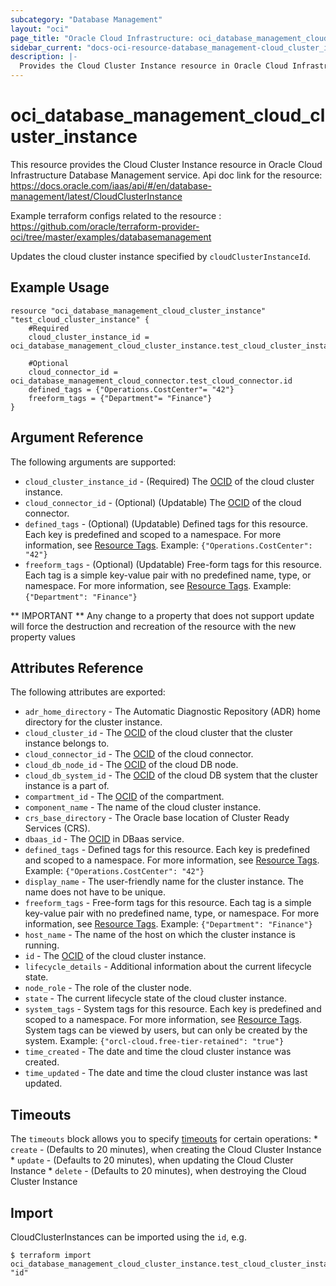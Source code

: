 ```yaml
---
subcategory: "Database Management"
layout: "oci"
page_title: "Oracle Cloud Infrastructure: oci_database_management_cloud_cluster_instance"
sidebar_current: "docs-oci-resource-database_management-cloud_cluster_instance"
description: |-
  Provides the Cloud Cluster Instance resource in Oracle Cloud Infrastructure Database Management service
---
```


# oci_database_management_cloud_cluster_instance
This resource provides the Cloud Cluster Instance resource in Oracle Cloud Infrastructure Database Management service.
Api doc link for the resource: https://docs.oracle.com/iaas/api/#/en/database-management/latest/CloudClusterInstance

Example terraform configs related to the resource : https://github.com/oracle/terraform-provider-oci/tree/master/examples/databasemanagement

Updates the cloud cluster instance specified by `cloudClusterInstanceId`.


## Example Usage

```hcl
resource "oci_database_management_cloud_cluster_instance" "test_cloud_cluster_instance" {
	#Required
	cloud_cluster_instance_id = oci_database_management_cloud_cluster_instance.test_cloud_cluster_instance.id

	#Optional
	cloud_connector_id = oci_database_management_cloud_connector.test_cloud_connector.id
	defined_tags = {"Operations.CostCenter"= "42"}
	freeform_tags = {"Department"= "Finance"}
}
```

## Argument Reference

The following arguments are supported:

* `cloud_cluster_instance_id` - (Required) The [OCID](https://docs.cloud.oracle.com/iaas/Content/General/Concepts/identifiers.htm) of the cloud cluster instance.
* `cloud_connector_id` - (Optional) (Updatable) The [OCID](https://docs.cloud.oracle.com/iaas/Content/General/Concepts/identifiers.htm) of the cloud connector.
* `defined_tags` - (Optional) (Updatable) Defined tags for this resource. Each key is predefined and scoped to a namespace. For more information, see [Resource Tags](https://docs.cloud.oracle.com/iaas/Content/General/Concepts/resourcetags.htm). Example: `{"Operations.CostCenter": "42"}` 
* `freeform_tags` - (Optional) (Updatable) Free-form tags for this resource. Each tag is a simple key-value pair with no predefined name, type, or namespace. For more information, see [Resource Tags](https://docs.cloud.oracle.com/iaas/Content/General/Concepts/resourcetags.htm). Example: `{"Department": "Finance"}` 


** IMPORTANT **
Any change to a property that does not support update will force the destruction and recreation of the resource with the new property values

## Attributes Reference

The following attributes are exported:

* `adr_home_directory` - The Automatic Diagnostic Repository (ADR) home directory for the cluster instance.
* `cloud_cluster_id` - The [OCID](https://docs.cloud.oracle.com/iaas/Content/General/Concepts/identifiers.htm) of the cloud cluster that the cluster instance belongs to.
* `cloud_connector_id` - The [OCID](https://docs.cloud.oracle.com/iaas/Content/General/Concepts/identifiers.htm) of the cloud connector.
* `cloud_db_node_id` - The [OCID](https://docs.cloud.oracle.com/iaas/Content/General/Concepts/identifiers.htm) of the cloud DB node.
* `cloud_db_system_id` - The [OCID](https://docs.cloud.oracle.com/iaas/Content/General/Concepts/identifiers.htm) of the cloud DB system that the cluster instance is a part of.
* `compartment_id` - The [OCID](https://docs.cloud.oracle.com/iaas/Content/General/Concepts/identifiers.htm) of the compartment.
* `component_name` - The name of the cloud cluster instance.
* `crs_base_directory` - The Oracle base location of Cluster Ready Services (CRS).
* `dbaas_id` - The [OCID](https://docs.cloud.oracle.com/iaas/Content/General/Concepts/identifiers.htm) in DBaas service.
* `defined_tags` - Defined tags for this resource. Each key is predefined and scoped to a namespace. For more information, see [Resource Tags](https://docs.cloud.oracle.com/iaas/Content/General/Concepts/resourcetags.htm). Example: `{"Operations.CostCenter": "42"}` 
* `display_name` - The user-friendly name for the cluster instance. The name does not have to be unique.
* `freeform_tags` - Free-form tags for this resource. Each tag is a simple key-value pair with no predefined name, type, or namespace. For more information, see [Resource Tags](https://docs.cloud.oracle.com/iaas/Content/General/Concepts/resourcetags.htm). Example: `{"Department": "Finance"}` 
* `host_name` - The name of the host on which the cluster instance is running.
* `id` - The [OCID](https://docs.cloud.oracle.com/iaas/Content/General/Concepts/identifiers.htm) of the cloud cluster instance.
* `lifecycle_details` - Additional information about the current lifecycle state.
* `node_role` - The role of the cluster node.
* `state` - The current lifecycle state of the cloud cluster instance.
* `system_tags` - System tags for this resource. Each key is predefined and scoped to a namespace. For more information, see [Resource Tags](https://docs.cloud.oracle.com/iaas/Content/General/Concepts/resourcetags.htm). System tags can be viewed by users, but can only be created by the system.  Example: `{"orcl-cloud.free-tier-retained": "true"}` 
* `time_created` - The date and time the cloud cluster instance was created.
* `time_updated` - The date and time the cloud cluster instance was last updated.

## Timeouts

The `timeouts` block allows you to specify [timeouts](https://registry.terraform.io/providers/oracle/oci/latest/docs/guides/changing_timeouts) for certain operations:
	* `create` - (Defaults to 20 minutes), when creating the Cloud Cluster Instance
	* `update` - (Defaults to 20 minutes), when updating the Cloud Cluster Instance
	* `delete` - (Defaults to 20 minutes), when destroying the Cloud Cluster Instance


## Import

CloudClusterInstances can be imported using the `id`, e.g.

```
$ terraform import oci_database_management_cloud_cluster_instance.test_cloud_cluster_instance "id"
```

